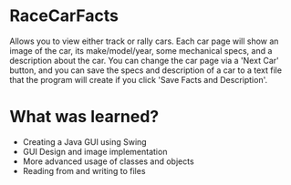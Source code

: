 # RaceCarFacts

Allows you to view either track or rally cars. Each car page will show an image of the car, its make/model/year, some mechanical specs, and a description about the car. You can change the car page via a 'Next Car' button, and you can save the specs and description of a car to a text file that the program will create if you click 'Save Facts and Description'.

# What was learned?

* Creating a Java GUI using Swing
* GUI Design and image implementation
* More advanced usage of classes and objects
* Reading from and writing to files
